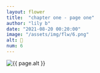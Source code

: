 ```yaml
---
layout: flower
title:  "chapter one - page one"
author: "lily b"
date: "2021-08-20 00:20:00"
image: "/assets/img/flw/6.png"
alt: 🌼
num: 6
---
```


<picture>
    <source media="all and (orientation: landscape)" srcset="{{ site.baseurl }}{{ page.image }}">
    <img src="{{ site.baseurl }}{{ page.image }}" alt="{{ page.alt }}">
</picture>